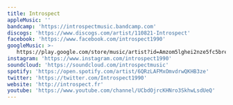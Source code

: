 ```yaml
---
title: Introspect
appleMusic: ''
bandcamp: 'https://introspectmusic.bandcamp.com'
discogs: 'https://www.discogs.com/artist/110821-Introspect'
facebook: 'https://www.facebook.com/introspect1990'
googleMusic: >-
   https://play.google.com/store/music/artist?id=Amzom5lghei2nze5fc5brewdtpu
instagram: 'https://www.instagram.com/introspect1990'
soundcloud: 'https://soundcloud.com/introspectmusic'
spotify: 'https://open.spotify.com/artist/6QRzLAFMxOmvdrwQKHB3ze'
twitter: 'https://twitter.com/Introspect1990'
website: 'http://introspect.fr'
youtube: 'https://www.youtube.com/channel/UCbdOjrcKHNro3SkhwLsdUeQ'
---
```

